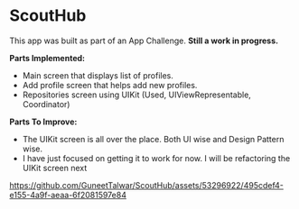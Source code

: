 # ScoutHub
This app was built as part of an App Challenge. **Still a work in progress.**

**Parts Implemented:**
- Main screen that displays list of profiles.
- Add profile screen that helps add new profiles.
- Repositories screen using UIKit (Used, UIViewRepresentable, Coordinator)

**Parts To Improve:**
- The UIKit screen is all over the place. Both UI wise and Design Pattern wise.
- I have just focused on getting it to work for now. I will be refactoring the UIKit screen next

  


https://github.com/GuneetTalwar/ScoutHub/assets/53296922/495cdef4-e155-4a9f-aeaa-6f2081597e84



  
